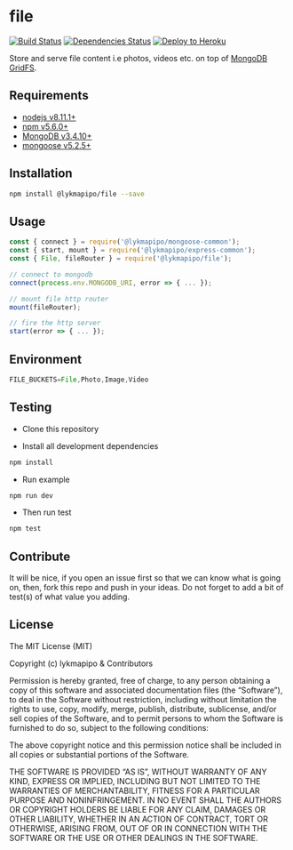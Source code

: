 # file

[![Build Status](https://travis-ci.org/lykmapipo/file.svg?branch=master)](https://travis-ci.org/lykmapipo/file)
[![Dependencies Status](https://david-dm.org/lykmapipo/file/status.svg?style=flat-square)](https://david-dm.org/lykmapipo/file)
[![Deploy to Heroku](https://www.herokucdn.com/deploy/button.png)](https://heroku.com/deploy?template=https://github.com/lykmapipo/file/tree/master)

Store and serve file content i.e photos, videos etc. on top of [MongoDB GridFS](https://docs.mongodb.com/manual/core/gridfs/).

## Requirements

- [nodejs v8.11.1+](https://nodejs.org)
- [npm v5.6.0+](https://www.npmjs.com/)
- [MongoDB v3.4.10+](https://www.mongodb.com/)
- [mongoose v5.2.5+](https://github.com/Automattic/mongoose)

## Installation

```sh
npm install @lykmapipo/file --save
```

## Usage

```js
const { connect } = require('@lykmapipo/mongoose-common');
const { start, mount } = require('@lykmapipo/express-common');
const { File, fileRouter } = require('@lykmapipo/file');

// connect to mongodb
connect(process.env.MONGODB_URI, error => { ... });

// mount file http router
mount(fileRouter);

// fire the http server
start(error => { ... });
```

## Environment
```js
FILE_BUCKETS=File,Photo,Image,Video
```

## Testing

- Clone this repository

- Install all development dependencies

```sh
npm install
```

- Run example

```sh
npm run dev
```

- Then run test

```sh
npm test
```

## Contribute

It will be nice, if you open an issue first so that we can know what is going on, then, fork this repo and push in your ideas. Do not forget to add a bit of test(s) of what value you adding.

## License

The MIT License (MIT)

Copyright (c) lykmapipo & Contributors

Permission is hereby granted, free of charge, to any person obtaining a copy of this software and associated documentation files (the “Software”), to deal in the Software without restriction, including without limitation the rights to use, copy, modify, merge, publish, distribute, sublicense, and/or sell copies of the Software, and to permit persons to whom the Software is furnished to do so, subject to the following conditions:

The above copyright notice and this permission notice shall be included in all copies or substantial portions of the Software.

THE SOFTWARE IS PROVIDED “AS IS”, WITHOUT WARRANTY OF ANY KIND, EXPRESS OR IMPLIED, INCLUDING BUT NOT LIMITED TO THE WARRANTIES OF MERCHANTABILITY, FITNESS FOR A PARTICULAR PURPOSE AND NONINFRINGEMENT. IN NO EVENT SHALL THE AUTHORS OR COPYRIGHT HOLDERS BE LIABLE FOR ANY CLAIM, DAMAGES OR OTHER LIABILITY, WHETHER IN AN ACTION OF CONTRACT, TORT OR OTHERWISE, ARISING FROM, OUT OF OR IN CONNECTION WITH THE SOFTWARE OR THE USE OR OTHER DEALINGS IN THE SOFTWARE.
